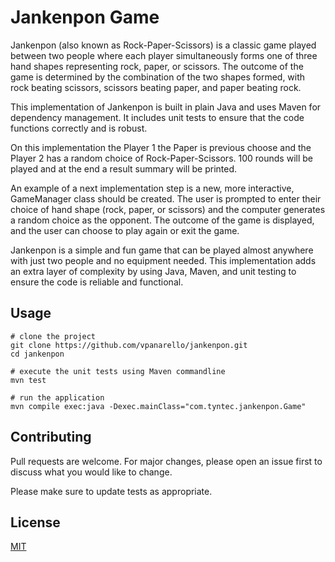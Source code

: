 # Jankenpon Game

Jankenpon (also known as Rock-Paper-Scissors) is a classic game played between two people where each player simultaneously forms one of three hand shapes representing rock, paper, or scissors. The outcome of the game is determined by the combination of the two shapes formed, with rock beating scissors, scissors beating paper, and paper beating rock.

This implementation of Jankenpon is built in plain Java and uses Maven for dependency management. It includes unit tests to ensure that the code functions correctly and is robust.

On this implementation the Player 1 the Paper is previous choose and the Player 2 has a random choice of Rock-Paper-Scissors. 100 rounds will be played and at the end a result summary will be printed.

An example of a next implementation step is a new, more interactive, GameManager class should be created. The user is prompted to enter their choice of hand shape (rock, paper, or scissors) and the computer generates a random choice as the opponent. The outcome of the game is displayed, and the user can choose to play again or exit the game. 

Jankenpon is a simple and fun game that can be played almost anywhere with just two people and no equipment needed. This implementation adds an extra layer of complexity by using Java, Maven, and unit testing to ensure the code is reliable and functional.

## Usage

```
# clone the project
git clone https://github.com/vpanarello/jankenpon.git
cd jankenpon

# execute the unit tests using Maven commandline
mvn test

# run the application
mvn compile exec:java -Dexec.mainClass="com.tyntec.jankenpon.Game"
```

## Contributing

Pull requests are welcome. For major changes, please open an issue first
to discuss what you would like to change.

Please make sure to update tests as appropriate.

## License

[MIT](https://choosealicense.com/licenses/mit/)